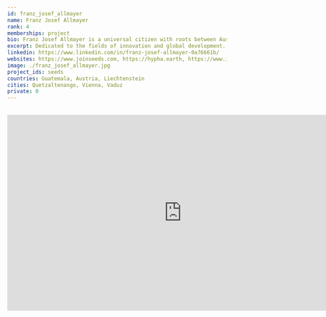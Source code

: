 ```yaml
---
id: franz_josef_allmayer
name: Franz Josef Allmayer
rank: 4
memberships: project
bio: Franz Josef Allmayer is a universal citizen with roots between Austria and Guatemala. These contrasting yet complementary perspectives allowed him to question existing cultural paradigms built on scarcity from an early age. Dedication to the fields of innovation and global development has enabled Franz to gather transdisciplinary experience working with international organizations, governments, the private sector, NGOs, and academia. This process allowed him to recognize pervading patterns and embrace a whole-systems approach to development that effectively provides value towards the entirety of the system. In recognition of the need to unite fragmented efforts towards a cocreative development process that effectively addresses the challenges of today, motivates Franz to create the tools, processes, and on the ground collaborations to support the development of regenerative bioregional economies. An avid explorer he has visited 77 countries, where he has formed a solid network of collaborators. In his free time, you will encounter Franz finding inspiration in nature, climbing volcanoes, and exchanging with leaders across multiple disciplines.
excerpt: Dedicated to the fields of innovation and global development.
linkedin: https://www.linkedin.com/in/franz-josef-allmayer-0a76661b/
websites: https://www.joinseeds.com, https://hypha.earth, https://www.integrity.earth
image: ./franz_josef_allmayer.jpg
project_ids: seeds
countries: Guatemala, Austria, Liechtenstein
cities: Quetzaltenango, Vienna, Vaduz
private: 0
---
```


<BR>

<iframe src="https://player.vimeo.com/video/412278024" width="800" height="450" frameborder="0" allow="autoplay; fullscreen" allowfullscreen></iframe>

<BR>
